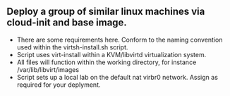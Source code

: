 ## Deploy a group of similar linux machines via cloud-init and base image.
 - There are some requirements here. Conform to the naming convention used within the virtsh-install.sh script.
 - Script uses virt-install within a KVM/libvirtd virtualization system.
 - All files will function within the working directory, for instance /var/lib/libvirt/images
 - Script sets up a local lab on the default nat virbr0 network. Assign as required for your deplyment.